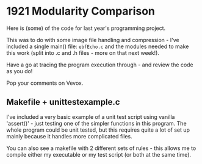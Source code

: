 # 1921 Modularity Comparison

Here is (some) of the code for last year's programming project.

This was to do with some image file handling and compression - I've included a single main() file: `ebfEcho.c` and the modules needed to make this work (split into .c and .h files - more on that next week!).

Have a go at tracing the program execution through - and review the code as you do!

Pop your comments on Vevox.

## Makefile + unittestexample.c

I've included a very basic example of a unit test script using vanilla 'assert()' - just testing one of the simpler functions in this program. The whole program could be unit tested, but this requires quite a lot of set up mainly because it handles more complicated files.

You can also see a makefile with 2 different sets of rules - this allows me to compile either my executable or my test script (or both at the same time).